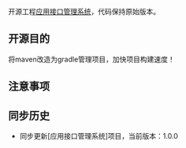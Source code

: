 开源工程[应用接口管理系统](https://gitee.com/CrapApi/CrapApi.git)，代码保持原始版本。

## 开源目的
将maven改造为gradle管理项目，加快项目构建速度！

## 注意事项

## 同步历史
* 同步更新[应用接口管理系统]项目，当前版本：1.0.0

